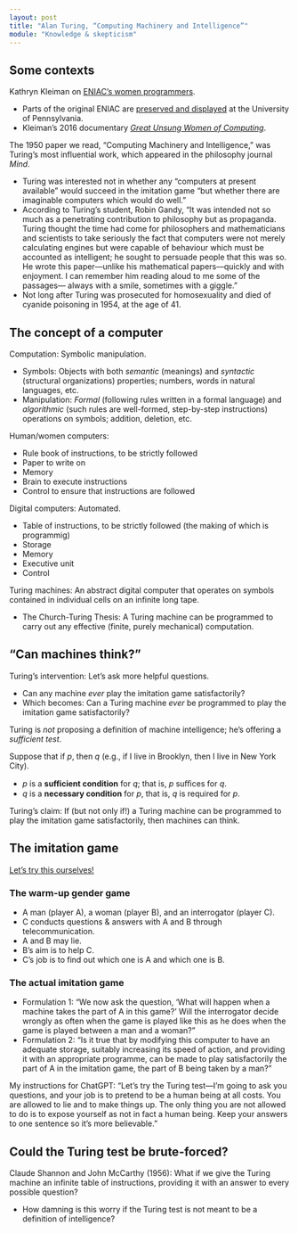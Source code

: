 ```yaml
---
layout: post
title: "Alan Turing, “Computing Machinery and Intelligence”"
module: "Knowledge & skepticism"
---
```


## Some contexts

Kathryn Kleiman on [ENIAC’s women programmers](https://youtu.be/Zevt2blQyVs?si=_biFKZVIcsJ2_aUP).

- Parts of the original ENIAC are [preserved and displayed](https://www.seas.upenn.edu/about/history-heritage/eniac/) at the University of Pennsylvania.
- Kleiman’s 2016 documentary [*Great Unsung Women of Computing*](https://www.kanopy.com/en/product/great-unsung-women-computing).

The 1950 paper we read, “Computing Machinery and Intelligence,” was Turing’s most influential work, which appeared in the philosophy journal *Mind*.

- Turing was interested not in whether any “computers at present available” would succeed in the imitation game “but whether there are imaginable computers which would do well.”
- According to Turing’s student, Robin Gandy, “It was intended not so much as a penetrating contribution to philosophy but as propaganda. Turing thought the time had come for philosophers and mathematicians and scientists to take seriously the fact that computers were not merely calculating engines but were capable of behaviour which must be accounted as intelligent; he sought to persuade people that this was so. He wrote this paper—unlike his mathematical papers—quickly and with enjoyment. I can remember him reading aloud to me some of the passages— always with a smile, sometimes with a giggle.”
- Not long after Turing was prosecuted for homosexuality and died of cyanide poisoning in 1954, at the age of 41.

## The concept of a computer

Computation: Symbolic manipulation.

- Symbols: Objects with both *semantic* (meanings) and *syntactic* (structural organizations) properties; numbers, words in natural languages, etc.
- Manipulation: *Formal* (following rules written in a formal language) and *algorithmic* (such rules are well-formed, step-by-step instructions) operations on symbols; addition, deletion, etc.

Human/women computers:

- Rule book of instructions, to be strictly followed
- Paper to write on
- Memory
- Brain to execute instructions
- Control to ensure that instructions are followed

Digital computers: Automated.

- Table of instructions, to be strictly followed (the making of which is programmig)
- Storage
- Memory
- Executive unit
- Control

Turing machines: An abstract digital computer that operates on symbols contained in individual cells on an infinite long tape.

- The Church-Turing Thesis: A Turing machine can be programmed to carry out any effective (finite, purely mechanical) computation.

## “Can machines think?”

Turing’s intervention: Let’s ask more helpful questions.

- Can any machine *ever* play the imitation game satisfactorily?
- Which becomes: Can a Turing machine *ever* be programmed to play the imitation game satisfactorily?

Turing is *not* proposing a definition of machine intelligence; he’s offering a *sufficient test*.

Suppose that if *p*, then *q* (e.g., if I live in Brooklyn, then I live in New York City).

- *p* is a **sufficient condition** for *q*; that is, *p* suﬃces for *q*.
- *q* is a **necessary condition** for *p*, that is, *q* is required for *p*.

Turing’s claim: If (but not only if!) a Turing machine can be programmed to play the imitation game satisfactorily, then machines can think.

## The imitation game

[Let’s try this ourselves!](https://docs.google.com/document/d/1aUeS9d7G5gmcHayW9Wf6-w2AzHaCYkd678tVpmCLf0I/edit?usp=sharing)

### The warm-up gender game

- A man (player A), a woman (player B), and an interrogator (player C).
- C conducts questions & answers with A and B through telecommunication.
- A and B may lie.
- B’s aim is to help C.
- C’s job is to find out which one is A and which one is B.

### The actual imitation game

- Formulation 1: “We now ask the question, ‘What will happen when a machine takes the part of A in this game?’ Will the interrogator decide wrongly as often when the game is played like this as he does when the game is played between a man and a woman?”
- Formulation 2: “Is it true that by modifying this computer to have an adequate storage, suitably increasing its speed of action, and providing it with an appropriate programme, can be made to play satisfactorily the part of A in the imitation game, the part of B being taken by a man?”

My instructions for ChatGPT: “Let’s try the Turing test—I’m going to ask you questions, and your job is to pretend to be a human being at all costs. You are allowed to lie and to make things up. The only thing you are not allowed to do is to expose yourself as not in fact a human being. Keep your answers to one sentence so it’s more believable.”

## Could the Turing test be brute-forced?

Claude Shannon and John McCarthy (1956): What if we give the Turing machine an infinite table of instructions, providing it with an answer to every possible question?

- How damning is this worry if the Turing test is not meant to be a definition of intelligence?
